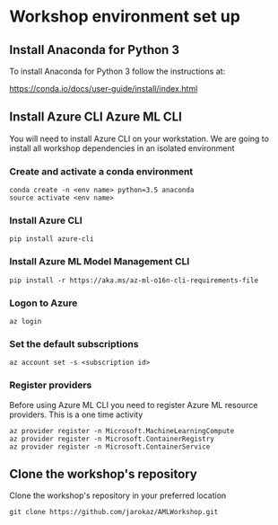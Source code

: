 # Workshop environment set up

## Install Anaconda for Python 3
To install Anaconda for Python 3 follow the instructions at:

https://conda.io/docs/user-guide/install/index.html

## Install Azure CLI Azure ML CLI
You will need to install Azure CLI on your workstation. We are going to install all workshop dependencies in an isolated environment

### Create and activate a conda environment
```
conda create -n <env name> python=3.5 anaconda
source activate <env name>
```

### Install Azure CLI
```
pip install azure-cli
```

### Install Azure ML Model Management CLI
```
pip install -r https://aka.ms/az-ml-o16n-cli-requirements-file
```

### Logon to Azure
```
az login
```

### Set the default subscriptions
```
az account set -s <subscription id>
```


### Register providers
Before using Azure ML CLI you need to register Azure ML resource providers. This is a one time activity

```
az provider register -n Microsoft.MachineLearningCompute
az provider register -n Microsoft.ContainerRegistry
az provider register -n Microsoft.ContainerService
```

## Clone the workshop's repository

Clone the workshop's repository in your preferred location

```
git clone https://github.com/jarokaz/AMLWorkshop.git
```





